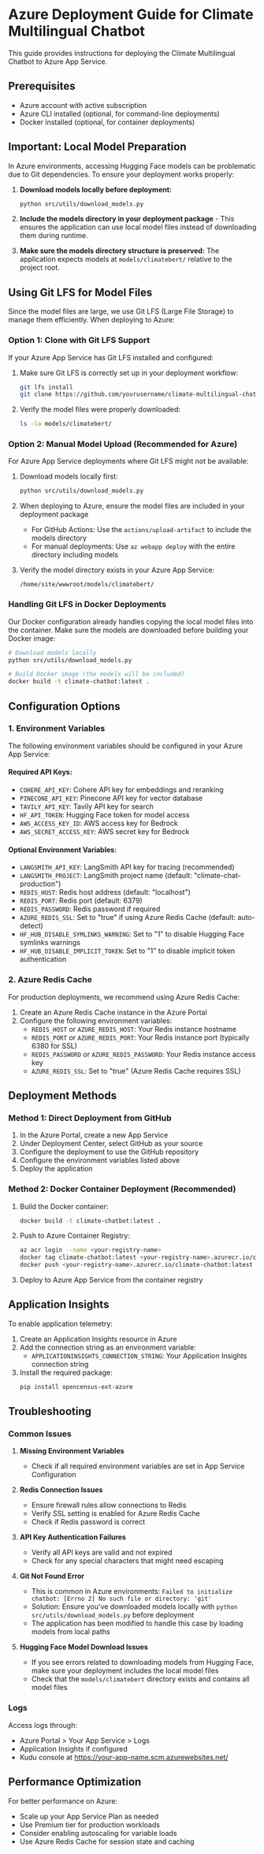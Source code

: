 # Azure Deployment Guide for Climate Multilingual Chatbot

This guide provides instructions for deploying the Climate Multilingual Chatbot to Azure App Service.

## Prerequisites

- Azure account with active subscription
- Azure CLI installed (optional, for command-line deployments)
- Docker installed (optional, for container deployments)

## Important: Local Model Preparation

In Azure environments, accessing Hugging Face models can be problematic due to Git dependencies. To ensure your deployment works properly:

1. **Download models locally before deployment:**
   ```bash
   python src/utils/download_models.py
   ```

2. **Include the models directory in your deployment package** - This ensures the application can use local model files instead of downloading them during runtime.

3. **Make sure the models directory structure is preserved:** The application expects models at `models/climatebert/` relative to the project root.

## Using Git LFS for Model Files

Since the model files are large, we use Git LFS (Large File Storage) to manage them efficiently. When deploying to Azure:

### Option 1: Clone with Git LFS Support

If your Azure App Service has Git LFS installed and configured:

1. Make sure Git LFS is correctly set up in your deployment workflow:
   ```bash
   git lfs install
   git clone https://github.com/yourusername/climate-multilingual-chatbot.git
   ```

2. Verify the model files were properly downloaded:
   ```bash
   ls -la models/climatebert/
   ```

### Option 2: Manual Model Upload (Recommended for Azure)

For Azure App Service deployments where Git LFS might not be available:

1. Download models locally first:
   ```bash
   python src/utils/download_models.py
   ```

2. When deploying to Azure, ensure the model files are included in your deployment package
   - For GitHub Actions: Use the `actions/upload-artifact` to include the models directory
   - For manual deployments: Use `az webapp deploy` with the entire directory including models

3. Verify the model directory exists in your Azure App Service:
   ```
   /home/site/wwwroot/models/climatebert/
   ```

### Handling Git LFS in Docker Deployments

Our Docker configuration already handles copying the local model files into the container. Make sure the models are downloaded before building your Docker image:

```bash
# Download models locally
python src/utils/download_models.py

# Build Docker image (the models will be included)
docker build -t climate-chatbot:latest .
```

## Configuration Options

### 1. Environment Variables

The following environment variables should be configured in your Azure App Service:

#### Required API Keys:
- `COHERE_API_KEY`: Cohere API key for embeddings and reranking
- `PINECONE_API_KEY`: Pinecone API key for vector database
- `TAVILY_API_KEY`: Tavily API key for search
- `HF_API_TOKEN`: Hugging Face token for model access
- `AWS_ACCESS_KEY_ID`: AWS access key for Bedrock
- `AWS_SECRET_ACCESS_KEY`: AWS secret key for Bedrock

#### Optional Environment Variables:
- `LANGSMITH_API_KEY`: LangSmith API key for tracing (recommended)
- `LANGSMITH_PROJECT`: LangSmith project name (default: "climate-chat-production")
- `REDIS_HOST`: Redis host address (default: "localhost")
- `REDIS_PORT`: Redis port (default: 6379)
- `REDIS_PASSWORD`: Redis password if required
- `AZURE_REDIS_SSL`: Set to "true" if using Azure Redis Cache (default: auto-detect)
- `HF_HUB_DISABLE_SYMLINKS_WARNING`: Set to "1" to disable Hugging Face symlinks warnings
- `HF_HUB_DISABLE_IMPLICIT_TOKEN`: Set to "1" to disable implicit token authentication

### 2. Azure Redis Cache

For production deployments, we recommend using Azure Redis Cache:

1. Create an Azure Redis Cache instance in the Azure Portal
2. Configure the following environment variables:
   - `REDIS_HOST` or `AZURE_REDIS_HOST`: Your Redis instance hostname
   - `REDIS_PORT` or `AZURE_REDIS_PORT`: Your Redis instance port (typically 6380 for SSL)
   - `REDIS_PASSWORD` or `AZURE_REDIS_PASSWORD`: Your Redis instance access key
   - `AZURE_REDIS_SSL`: Set to "true" (Azure Redis Cache requires SSL)

## Deployment Methods

### Method 1: Direct Deployment from GitHub

1. In the Azure Portal, create a new App Service
2. Under Deployment Center, select GitHub as your source
3. Configure the deployment to use the GitHub repository
4. Configure the environment variables listed above
5. Deploy the application

### Method 2: Docker Container Deployment (Recommended)

1. Build the Docker container:
   ```bash
   docker build -t climate-chatbot:latest .
   ```

2. Push to Azure Container Registry:
   ```bash
   az acr login --name <your-registry-name>
   docker tag climate-chatbot:latest <your-registry-name>.azurecr.io/climate-chatbot:latest
   docker push <your-registry-name>.azurecr.io/climate-chatbot:latest
   ```

3. Deploy to Azure App Service from the container registry

## Application Insights

To enable application telemetry:

1. Create an Application Insights resource in Azure
2. Add the connection string as an environment variable:
   - `APPLICATIONINSIGHTS_CONNECTION_STRING`: Your Application Insights connection string
3. Install the required package:
   ```bash
   pip install opencensus-ext-azure
   ```

## Troubleshooting

### Common Issues

1. **Missing Environment Variables**
   - Check if all required environment variables are set in App Service Configuration

2. **Redis Connection Issues**
   - Ensure firewall rules allow connections to Redis
   - Verify SSL setting is enabled for Azure Redis Cache
   - Check if Redis password is correct

3. **API Key Authentication Failures**
   - Verify all API keys are valid and not expired
   - Check for any special characters that might need escaping

4. **Git Not Found Error**
   - This is common in Azure environments: `Failed to initialize chatbot: [Errno 2] No such file or directory: 'git'`
   - Solution: Ensure you've downloaded models locally with `python src/utils/download_models.py` before deployment
   - The application has been modified to handle this case by loading models from local paths

5. **Hugging Face Model Download Issues**
   - If you see errors related to downloading models from Hugging Face, make sure your deployment includes the local model files
   - Check that the `models/climatebert` directory exists and contains all model files

### Logs

Access logs through:
- Azure Portal > Your App Service > Logs
- Application Insights if configured
- Kudu console at https://your-app-name.scm.azurewebsites.net/

## Performance Optimization

For better performance on Azure:
- Scale up your App Service Plan as needed
- Use Premium tier for production workloads
- Consider enabling autoscaling for variable loads
- Use Azure Redis Cache for session state and caching